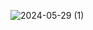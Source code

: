 ![2024-05-29 (1)](https://github.com/AkuuAlyaaa/citra_per12/assets/115520278/7da5c540-46b1-4d15-b551-e8dac35271d7)



